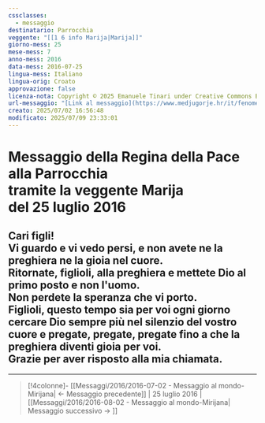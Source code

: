 ```yaml
---
cssclasses:
  - messaggio
destinatario: Parrocchia
veggente: "[[1 6 info Marija|Marija]]"
giorno-mess: 25
mese-mess: 7
anno-mess: 2016
data-mess: 2016-07-25
lingua-mess: Italiano
lingua-orig: Croato
approvazione: false
licenza-nota: Copyright © 2025 Emanuele Tinari under Creative Commons BY-NC-SA 4.0 https://creativecommons.org/licenses/by-nc-sa/4.0/
url-messaggio: "[Link al messaggio](https://www.medjugorje.hr/it/fenomeno-di-medjugorje/messaggi-della-madonna/?datum=2016-7-25)"
creato: 2025/07/02 16:56:48
modificato: 2025/07/09 23:33:01
---
```


# Messaggio della Regina della Pace<br>alla Parrocchia<br>tramite la veggente Marija<br>del 25 luglio 2016

## Cari figli!<br>Vi guardo e vi vedo persi, e non avete ne la preghiera ne la gioia nel cuore.<br>Ritornate, figlioli, alla preghiera e mettete Dio al primo posto e non l'uomo.<br>Non perdete la speranza che vi porto.<br>Figlioli, questo tempo sia per voi ogni giorno cercare Dio sempre più nel silenzio del vostro cuore e pregate, pregate, pregate fino a che la preghiera diventi gioia per voi.<br>Grazie per aver risposto alla mia chiamata.

***

> [!4colonne]- [[Messaggi/2016/2016-07-02 - Messaggio al mondo-Mirijana| ← Messaggio precedente]] | 25 luglio 2016 | [[Messaggi/2016/2016-08-02 - Messaggio al mondo-Mirijana| Messaggio successivo → ]]